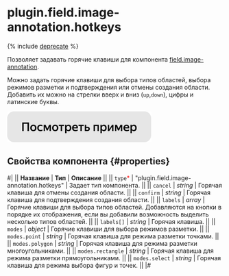 # plugin.field.image-annotation.hotkeys

{% include [deprecate](../../_includes/deprecate.md) %}

Позволяет задавать горячие клавиши для компонента [field.image-annotation](field.image-annotation.md).

Можно задать горячие клавиши для выбора типов областей, выбора режимов разметки и подтверждения или отмены создания области. Добавить их можно на стрелки вверх и вниз (`up`,`down`), цифры и латинские буквы.

[![](../_images/buttons/view-example.svg)](https://clck.ru/TSC6f)

## Свойства компонента {#properties}

#|
|| **Название** | **Тип** | **Описание** ||
|| `type`<span style="color: red">\*</span> | "plugin.field.image-annotation.hotkeys" | Задает тип компонента. ||
|| `cancel` | _string_ | Горячая клавиша для отмены создания области. ||
|| `confirm` | _string_ | Горячая клавиша для подтверждения создания области. ||
|| `labels` | _array_ | Горячие клавиши для выбора типов областей. Добавляются на кнопки в порядке их отображения, если вы добавили возможность выделить несколько типов областей. ||
|| `labels[]` | _string_ | Горячая клавиша. ||
|| `modes` | _object_ | Горячие клавиши для выбора режимов разметки. ||
|| `modes.point` | _string_ | Горячая клавиша для режима разметки точками. ||
|| `modes.polygon` | _string_ | Горячая клавиша для режима разметки многоугольниками. ||
|| `modes.rectangle` | _string_ | Горячая клавиша для режима разметки прямоугольниками. ||
|| `modes.select` | _string_ | Горячая клавиша для режима выбора фигур и точек. ||
|#
